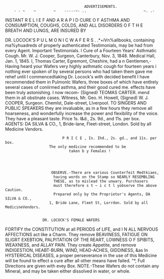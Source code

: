                                         ADVERTISEMENTS.
        - - ~    ~        ~    -----~- ..                          ~. .-




INSTANT R E L I E F AND A R A P I D CURE O F ASTHMA AND CONSUMPTION,
   COUGHS, COLDS, AND ALL DISORDERS O F T H E BREATH AND LUNGS,
                                             ARE   INSURED    BY


DR. LOCOCK'S P U L M O N I C W A F E R S .
   .*+iVn%allbooks, containing ma%yhuadreds of properly authenticated Testimonials, may be
                                   had from every Agent.
        Important Testimonials.                       I   Cure of a Fourteen Years' Asthmatic
                                                                        Cough.
          Mr. W. J. Cooper, Surgeon, Canterbury,                                                 Nov. 3, 1848.
                   Medical Hall, Jan. 1, 1845.
                                                            I, Thomas Carter, Egremont, Cheshire, had a n
  Gentlemen,-Having heard your Wafers very highly         asthmatic cough for fourteen years i nothing ever
spoken of by several persons who had taken them           gave me rehef until I commencedtaklng Dr. Locock's
with decided benefit I have recommended them in           Pulmonlc Wafers, three boxes of which have entlrely
several cases of coniirmed asthma, and their good         cured me.
effects have been truly astonishing. I now recom-                      (Signed)         TEOMAS CARTER.
mend them in all obstinate cases.                           Witness, Mr. Geo. H. Howell,
            (Signed)      W. J. COOPER, Surgeon.                Chemlst, Dale-street, Llverpool.
   TO SINGERS AND PUBLIC SPEAKERS they are invaluable, as in a few hours
they remove all hoarseness, and wonderfully increase the power and flexibility of the voice.
   They have a pleasant taste. Price 1s. l&d., 2s. 9d., and 11s. per box.
AGENTS: DA SILVA & CO., 1, Bride-lane, Fleet-street, London. Sold by all Medicine Vendors.




                              P R I C E , Is. Ihd., 2s. gd., and 11s. per box.
                        The only medicine recommended to be
                                 taken b y Females !




                         OBSERVE.-There are various Counterfeit Medtkiaes,
                          having words on the Stamp so NEARLY RESEMBLING
                          THESE, as to mislead the unwary. Purchasers
                          must therefore s t ~ i c t l yobserve the above Caution.
                          Prepared only by the Proprietor's Agents, DA SILVA & CO.,
                        1, Bride Lane, Fleet St, Lorrdon. Sold by all MedicineVendors.


                     DR. LOCOCK'S FEMALE WAFERS
FORTIFY the CONSTITUTION           at all PERIODS of LIFE, and I N ALL
NERVOUS AFFECTIONS act like a Charm. They remove BEAVINESS, FATIGUE
ON SLIGRT EXEBTION, PALPITATION OF THE REART, LOWNESS O F
SPIBITS, WEAXNESS, and ALLAY PAIN.
   They create Appetite, and remove INDIGESTION, HEABT-BURN, WIND,
HEAD-ACHES, GIDDINESS, &as
   In HYSTERICAL DISEASES, a proper perseverance in the use of this Medicine
will be found to effect a cure after all other means have failed.
                           "*, Full Directions are given with evey Box.
     NOTE.-These Wafers do not contain any Mineral, and may be taken either dissolved in water,
or whole.
